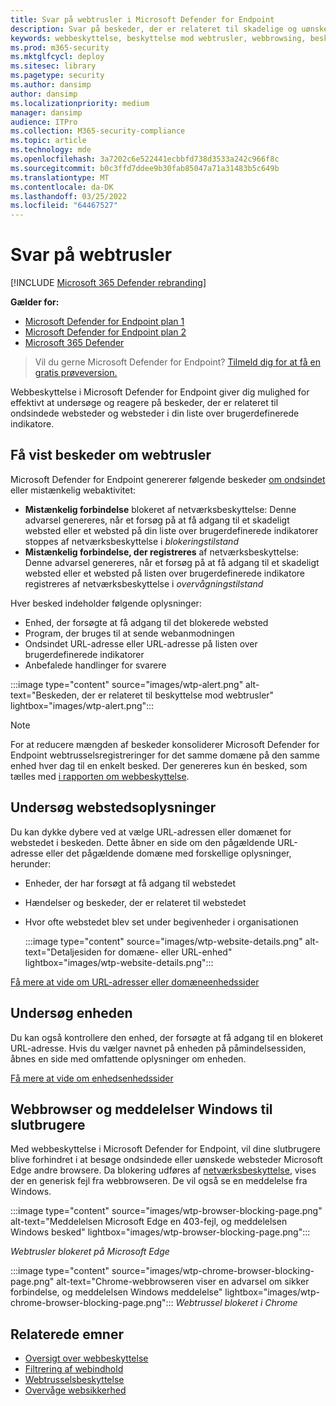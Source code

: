 ```yaml
---
title: Svar på webtrusler i Microsoft Defender for Endpoint
description: Svar på beskeder, der er relateret til skadelige og uønskede websteder. Forstå, hvordan beskyttelse mod webtrusler giver slutbrugerne besked via deres webbrowsere, og Windows meddelelser
keywords: webbeskyttelse, beskyttelse mod webtrusler, webbrowsing, beskeder, svar, sikkerhed, phishing, malware, udnyttelse, websteder, netværksbeskyttelse, Edge, Internet Explorer, Chrome, Firefox, webbrowser, meddelelser, slutbrugere, Windows-beskeder, blokeringsside,
ms.prod: m365-security
ms.mktglfcycl: deploy
ms.sitesec: library
ms.pagetype: security
ms.author: dansimp
author: dansimp
ms.localizationpriority: medium
manager: dansimp
audience: ITPro
ms.collection: M365-security-compliance
ms.topic: article
ms.technology: mde
ms.openlocfilehash: 3a7202c6e522441ecbbfd738d3533a242c966f8c
ms.sourcegitcommit: b0c3ffd7ddee9b30fab85047a71a31483b5c649b
ms.translationtype: MT
ms.contentlocale: da-DK
ms.lasthandoff: 03/25/2022
ms.locfileid: "64467527"
---
```

# <a name="respond-to-web-threats"></a>Svar på webtrusler

[!INCLUDE [Microsoft 365 Defender rebranding](../../includes/microsoft-defender.md)]

**Gælder for:**
- [Microsoft Defender for Endpoint plan 1](https://go.microsoft.com/fwlink/p/?linkid=2154037)
- [Microsoft Defender for Endpoint plan 2](https://go.microsoft.com/fwlink/p/?linkid=2154037)
- [Microsoft 365 Defender](https://go.microsoft.com/fwlink/?linkid=2118804)

> Vil du gerne Microsoft Defender for Endpoint? [Tilmeld dig for at få en gratis prøveversion.](https://signup.microsoft.com/create-account/signup?products=7f379fee-c4f9-4278-b0a1-e4c8c2fcdf7e&ru=https://aka.ms/MDEp2OpenTrial?ocid=docs-wdatp-main-abovefoldlink&rtc=1)

Webbeskyttelse i Microsoft Defender for Endpoint giver dig mulighed for effektivt at undersøge og reagere på beskeder, der er relateret til ondsindede websteder og websteder i din liste over brugerdefinerede indikatore.

## <a name="view-web-threat-alerts"></a>Få vist beskeder om webtrusler

Microsoft Defender for Endpoint genererer følgende beskeder [om ondsindet](manage-alerts.md) eller mistænkelig webaktivitet:

- **Mistænkelig forbindelse** blokeret af netværksbeskyttelse: Denne advarsel genereres, når et forsøg på at få adgang til et skadeligt websted eller et websted på  din liste over brugerdefinerede indikatorer stoppes af netværksbeskyttelse i *blokeringstilstand*
- **Mistænkelig forbindelse, der registreres** af netværksbeskyttelse: Denne advarsel genereres, når et forsøg på at få adgang til et skadeligt websted eller et websted på listen over brugerdefinerede indikatore registreres af netværksbeskyttelse i *overvågningstilstand*

Hver besked indeholder følgende oplysninger:

- Enhed, der forsøgte at få adgang til det blokerede websted
- Program, der bruges til at sende webanmodningen
- Ondsindet URL-adresse eller URL-adresse på listen over brugerdefinerede indikatorer
- Anbefalede handlinger for svarere

:::image type="content" source="images/wtp-alert.png" alt-text="Beskeden, der er relateret til beskyttelse mod webtrusler" lightbox="images/wtp-alert.png":::

> [!NOTE]
> For at reducere mængden af beskeder konsoliderer Microsoft Defender for Endpoint webtrusselsregistreringer for det samme domæne på den samme enhed hver dag til en enkelt besked. Der genereres kun én besked, som tælles med [i rapporten om webbeskyttelse](web-protection-monitoring.md).

## <a name="inspect-website-details"></a>Undersøg webstedsoplysninger

Du kan dykke dybere ved at vælge URL-adressen eller domænet for webstedet i beskeden. Dette åbner en side om den pågældende URL-adresse eller det pågældende domæne med forskellige oplysninger, herunder:

- Enheder, der har forsøgt at få adgang til webstedet
- Hændelser og beskeder, der er relateret til webstedet
- Hvor ofte webstedet blev set under begivenheder i organisationen

  :::image type="content" source="images/wtp-website-details.png" alt-text="Detaljesiden for domæne- eller URL-enhed" lightbox="images/wtp-website-details.png":::

[Få mere at vide om URL-adresser eller domæneenhedssider](investigate-domain.md)

## <a name="inspect-the-device"></a>Undersøg enheden

Du kan også kontrollere den enhed, der forsøgte at få adgang til en blokeret URL-adresse. Hvis du vælger navnet på enheden på påmindelsessiden, åbnes en side med omfattende oplysninger om enheden.

[Få mere at vide om enhedsenhedssider](investigate-machines.md)

## <a name="web-browser-and-windows-notifications-for-end-users"></a>Webbrowser og meddelelser Windows til slutbrugere

Med webbeskyttelse i Microsoft Defender for Endpoint, vil dine slutbrugere blive forhindret i at besøge ondsindede eller uønskede websteder Microsoft Edge andre browsere. Da blokering udføres af [netværksbeskyttelse](network-protection.md), vises der en generisk fejl fra webbrowseren. De vil også se en meddelelse fra Windows.

:::image type="content" source="images/wtp-browser-blocking-page.png" alt-text="Meddelelsen Microsoft Edge en 403-fejl, og meddelelsen Windows besked" lightbox="images/wtp-browser-blocking-page.png":::

*Webtrusler blokeret på Microsoft Edge*

:::image type="content" source="images/wtp-chrome-browser-blocking-page.png" alt-text="Chrome-webbrowseren viser en advarsel om sikker forbindelse, og meddelelsen Windows meddelelse" lightbox="images/wtp-chrome-browser-blocking-page.png":::
*Webtrussel blokeret i Chrome*

## <a name="related-topics"></a>Relaterede emner

- [Oversigt over webbeskyttelse](web-protection-overview.md)
- [Filtrering af webindhold](web-content-filtering.md)
- [Webtrusselsbeskyttelse](web-threat-protection.md)
- [Overvåge websikkerhed](web-protection-monitoring.md)
